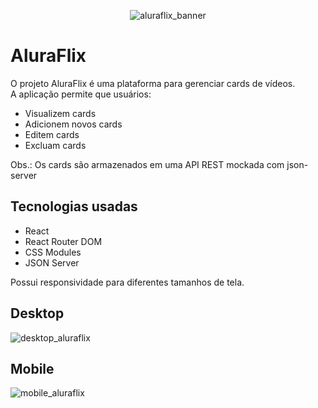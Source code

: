 <div align="center">
  
 ![aluraflix_banner](https://github.com/user-attachments/assets/521b9df7-9a03-493d-9541-116186457206)

  
</div>

# AluraFlix
O projeto AluraFlix é uma plataforma para gerenciar cards de vídeos.\
A aplicação permite que usuários: 
* Visualizem cards
* Adicionem novos cards
* Editem cards
* Excluam cards

Obs.: Os cards são armazenados em uma API REST mockada com json-server

## Tecnologias usadas
* React
* React Router DOM
* CSS Modules
* JSON Server

Possui responsividade para diferentes tamanhos de tela.

## Desktop
![desktop_aluraflix](https://github.com/user-attachments/assets/0c0d9133-3e2d-40ec-a8b8-96aab55b21f5)


## Mobile
![mobile_aluraflix](https://github.com/user-attachments/assets/1f7b9b5a-75b6-4b77-9855-6f3b989a395c)


